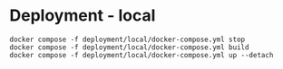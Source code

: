 # Deployment - local


```shell
docker compose -f deployment/local/docker-compose.yml stop
docker compose -f deployment/local/docker-compose.yml build
docker compose -f deployment/local/docker-compose.yml up --detach
```